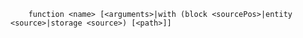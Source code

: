 `    function <name> [<arguments>|with (block <sourcePos>|entity <source>|storage <source>) [<path>]]`